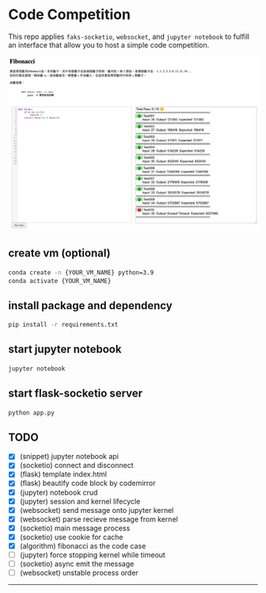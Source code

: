 # Code Competition
This repo applies `faks-socketio`, `websocket`, and `jupyter notebook` to fulfill an interface that allow you to host a simple code competition.

![](example.png)


## create vm (optional)

```bash
conda create -n {YOUR_VM_NAME} python=3.9
conda activate {YOUR_VM_NAME}
```

## install package and dependency
```bash
pip install -r requirements.txt
```

## start jupyter notebook
```bash
jupyter notebook
```

## start flask-socketio server
```bash
python app.py
```


## TODO
- [x] (snippet) jupyter notebook api
- [x] (socketio) connect and disconnect
- [x] (flask) template index.html
- [x] (flask) beautify code block by codemirror 
- [x] (jupyter) notebook crud
- [x] (jupyter) session and kernel lifecycle
- [x] (websocket) send message onto jupyter kernel
- [x] (websocket) parse recieve message from kernel
- [x] (socketio) main message process
- [x] (socketio) use cookie for cache
- [x] (algorithm) fibonacci as the code case
- [ ] (jupyter) force stopping kernel while timeout
- [ ] (socketio) async emit the message
- [ ] (websocket) unstable process order

---
